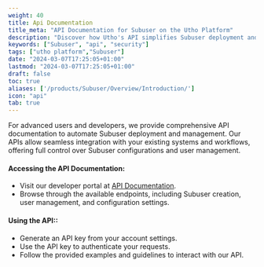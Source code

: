 ```yaml
---
weight: 40
title: Api Documentation
title_meta: "API Documentation for Subuser on the Utho Platform"
description: "Discover how Utho's API simplifies Subuser deployment and management, allowing you to integrate seamlessly with your cloud infrastructure."
keywords: ["Subuser", "api", "security"]
tags: ["utho platform","Subuser"]
date: "2024-03-07T17:25:05+01:00"
lastmod: "2024-03-07T17:25:05+01:00"
draft: false
toc: true
aliases: ['/products/Subuser/Overview/Introduction/']
icon: "api"
tab: true
---
```

For advanced users and developers, we provide comprehensive API documentation to automate Subuser deployment and management. Our APIs allow seamless integration with your existing systems and workflows, offering full control over Subuser configurations and user management.

#### Accessing the API Documentation:

* Visit our developer portal at [API Documentation](https://utho.com/api-docs/?utm_source=docs#api-Subuser).
* Browse through the available endpoints, including Subuser creation, user management, and configuration settings.

#### Using the API::

* Generate an API key from your account settings.
* Use the API key to authenticate your requests.
* Follow the provided examples and guidelines to interact with our API.
